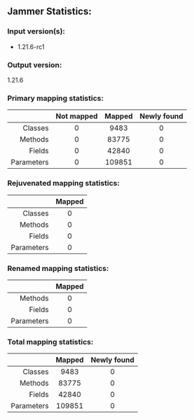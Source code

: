 Jammer Statistics:
------------------
### Input version(s):
- 1.21.6-rc1
### Output version:
1.21.6
### Primary mapping statistics:
|            | Not mapped | Mapped | Newly found |
| ----------:|:----------:|:------:|:-----------:|
|    Classes |     0      |  9483  |      0      |
|    Methods |     0      | 83775  |      0      |
|     Fields |     0      | 42840  |      0      |
| Parameters |     0      | 109851 |      0      |
### Rejuvenated mapping statistics:
|            | Mapped |
| ----------:|:------:|
|    Classes |   0    |
|    Methods |   0    |
|     Fields |   0    |
| Parameters |   0    |
### Renamed mapping statistics:
|            | Mapped |
| ----------:|:------:|
|    Methods |   0    |
|     Fields |   0    |
| Parameters |   0    |
### Total mapping statistics:
|            | Mapped | Newly found |
| ----------:|:------:|:-----------:|
|    Classes |  9483  |      0      |
|    Methods | 83775  |      0      |
|     Fields | 42840  |      0      |
| Parameters | 109851 |      0      |
